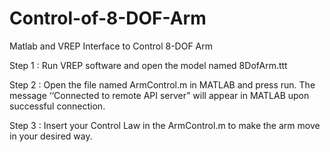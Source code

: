 # Control-of-8-DOF-Arm
Matlab and VREP Interface to Control 8-DOF Arm

Step 1 : 
Run VREP software and open the model named 8DofArm.ttt

Step 2 : 
Open the file named ArmControl.m in MATLAB and press run.
The message ‘‘Connected to remote API server” will appear in MATLAB upon successful connection.

Step 3 :
Insert your Control Law in the ArmControl.m to make the arm move in your desired way.

